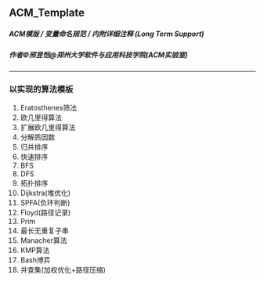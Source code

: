 ## ACM_Template
##### ACM模版 / 变量命名规范 / 内附详细注释 (Long Term Support)  
##### 作者&copy;邢昱恺@郑州大学软件与应用科技学院(ACM实验室)
---
### 以实现的算法模板
<ol>
<li>Eratosthenes筛法</li>
<li>欧几里得算法</li>
<li>扩展欧几里得算法</li>
<li>分解质因数</li>
<li>归并排序</li>
<li>快速排序</li>
<li>BFS</li>
<li>DFS</li>
<li>拓扑排序</li>
<li>Dijkstra(堆优化)</li>
<li>SPFA(负环判断)</li>
<li>Floyd(路径记录)</li>
<li>Prim</li>
<li>最长无重复子串</li>
<li>Manacher算法</li>
<li>KMP算法</li>
<li>Bash博弈</li>
<li>并查集(加权优化+路径压缩)</li>
</ol>
